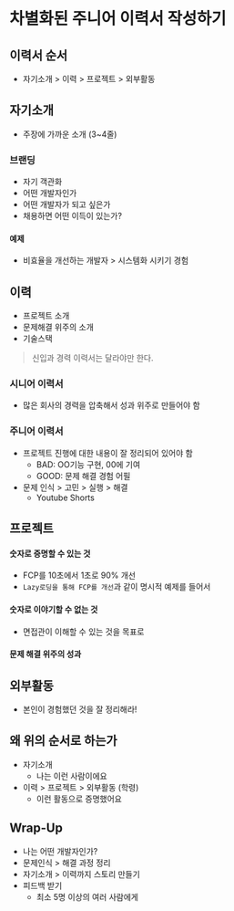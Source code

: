 # 차별화된 주니어 이력서 작성하기

## 이력서 순서
- 자기소개 > 이력 > 프로젝트 > 외부활동

## 자기소개
- 주장에 가까운 소개 (3~4줄)

### 브랜딩
- 자기 객관화
- 어떤 개발자인가
- 어떤 개발자가 되고 싶은가
- 채용하면 어떤 이득이 있는가?

#### 예제
- 비효율을 개선하는 개발자 > 시스템화 시키기 경험

## 이력
- 프로젝트 소개
- 문제해결 위주의 소개
- 기술스택

> 신입과 경력 이력서는 달라야만 한다.

### 시니어 이력서
- 많은 회사의 경력을 압축해서 성과 위주로 만들어야 함

### 주니어 이력서
- 프로젝트 진행에 대한 내용이 잘 정리되어 있어야 함
  - BAD: OO기능 구현, 00에 기여
  - GOOD: 문제 해결 경험 어필
- 문제 인식 > 고민 > 실행 > 해결
  - Youtube Shorts

## 프로젝트

#### 숫자로 증명할 수 있는 것
- FCP를 10초에서 1초로 90% 개선
- `Lazy로딩을 통해 FCP를 개선`과 같이 명시적 예제를 들어서

#### 숫자로 이야기할 수 없는 것
- 면접관이 이해할 수 있는 것을 목표로

#### 문제 해결 위주의 성과

## 외부활동
- 본인이 경험했던 것을 잘 정리해라!

## 왜 위의 순서로 하는가
- 자기소개
  - 나는 이런 사람이에요
- 이력 > 프로젝트 > 외부활동 (학령)
  - 이런 활동으로 증명했어요

## Wrap-Up
- 나는 어떤 개발자인가?
- 문제인식 > 해결 과정 정리
- 자기소개 > 이력까지 스토리 만들기
- 피드백 받기
  - 최소 5명 이상의 여러 사람에게
